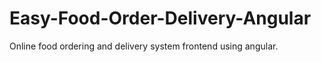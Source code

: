 # Easy-Food-Order-Delivery-Angular
Online food ordering and delivery system frontend using angular.
